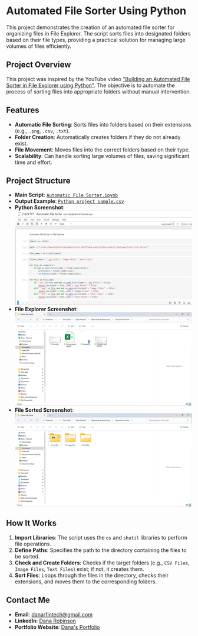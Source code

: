# Automated File Sorter Using Python

This project demonstrates the creation of an automated file sorter for organizing files in File Explorer. The script sorts files into designated folders based on their file types, providing a practical solution for managing large volumes of files efficiently.

## Project Overview

This project was inspired by the YouTube video ["Building an Automated File Sorter in File Explorer using Python"](https://www.youtube.com/watch?v=gs0FNQR0njI). The objective is to automate the process of sorting files into appropriate folders without manual intervention.

## Features

- **Automatic File Sorting**: Sorts files into folders based on their extensions (e.g., `.png`, `.csv`, `.txt`).
- **Folder Creation**: Automatically creates folders if they do not already exist.
- **File Movement**: Moves files into the correct folders based on their type.
- **Scalability**: Can handle sorting large volumes of files, saving significant time and effort.

## Project Structure

- **Main Script**: [`Automatic File Sorter.ipynb`](https://github.com/danartech/Automated-File-Sorter-Using-Python/blob/main/Automatic%20File%20Sorter.ipynb)
- **Output Example**: [`Python project sample.csv`](https://github.com/danartech/Automated-File-Sorter-Using-Python/blob/main/Python%20project%20sample.csv)
- **Python Screenshot**: ![Screenshot](https://github.com/danartech/Automated-File-Sorter-Using-Python/blob/main/Screenshot%202024-06-21%20152245.png)
- **File Explorer Screenshot**: ![Screenshot](https://github.com/danartech/Automated-File-Sorter-Using-Python/blob/main/Screenshot%202024-06-21%20152156.png)
- **File Sorted Screenshot**: ![Screenshot](https://github.com/danartech/Automated-File-Sorter-Using-Python/blob/main/Screenshot%202024-06-21%20152440.png)


## How It Works

1. **Import Libraries**: The script uses the `os` and `shutil` libraries to perform file operations.
2. **Define Paths**: Specifies the path to the directory containing the files to be sorted.
3. **Check and Create Folders**: Checks if the target folders (e.g., `CSV Files`, `Image Files`, `Text Files`) exist; if not, it creates them.
4. **Sort Files**: Loops through the files in the directory, checks their extensions, and moves them to the corresponding folders.

## Contact Me

- **Email**: [danarfintech@gmail.com](mailto:danarfintech@gmail.com)
- **LinkedIn**: [Dana Robinson](https://www.linkedin.com/in/dana-robinson-acct)
- **Portfolio Website**: [Dana's Portfolio](https://danartech.github.io/DanaTheAnalyst.github.io/)
